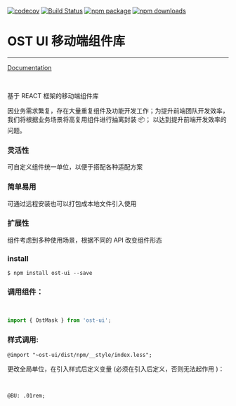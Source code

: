 [![codecov](https://codecov.io/gh/Ironsub/ost-ui-bate/branch/master/graph/badge.svg)](https://codecov.io/gh/Ironsub/ost-ui-bate)
[![Build Status](https://travis-ci.org/Ironsub/ost-ui-bate.svg?branch=master)](https://travis-ci.org/Ironsub/ost-ui-bate)
[![npm package](https://img.shields.io/npm/v/ost-ui.svg?style=flat-square)](https://www.npmjs.com/package/ost-ui)
[![npm downloads](https://img.shields.io/npm/dm/ost-ui.svg)](https://www.npmjs.com/package/ost-ui)
# OST UI 移动端组件库
---


[Documentation](https://ost-ui.github.io/ost-ui/)

<br/>

基于 REACT 框架的移动端组件库

因业务需求繁复，存在大量重复组件及功能开发工作；为提升前端团队开发效率，我们将根据业务场景将高复用组件进行抽离封装 📦； 以达到提升前端开发效率的问题。

### 灵活性

可自定义组件统一单位，以便于搭配各种适配方案

### 简单易用

可通过远程安装也可以打包成本地文件引入使用

### 扩展性

组件考虑到多种使用场景，根据不同的 API 改变组件形态

### install

``` $ npm install ost-ui --save ```

### 调用组件：

<br/>

``` jsx
import { OstMask } from 'ost-ui';
```

### 样式调用:

```less
@import "~ost-ui/dist/npm/__style/index.less";
```

更改全局单位，在引入样式后定义变量 (必须在引入后定义，否则无法起作用 )：

<br/>

```less
@BU: .01rem;
```
